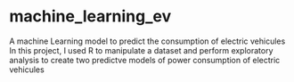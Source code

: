 # machine_learning_ev
A machine Learning model to predict the consumption of electric vehicules
In this project, I used R to manipulate a dataset and perform exploratory analysis to create two predictve models of power consumption of electric vehicules
